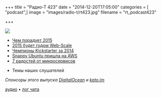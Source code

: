+++
title = "Радио-Т 423"
date = "2014-12-20T17:05:00"
categories = [ "podcast",]
image = "images/radio-t/rt423.jpg"
filename = "rt_podcast423"

+++

![](https://radio-t.com/images/radio-t/rt423.jpg)

* [Чем порадует 2015](http://prsm.tc/lgu6yx)
* [2015 будет годом Web-Scale](http://prsm.tc/2emAla)
* [Чемпионы Kickstarter за 2014](http://prsm.tc/Pp5rKf)
* [Snappy Ubuntu пришла на AWS](http://techcrunch.com/2014/12/19/canonicals-snappy-ubuntu-lands-on-aws/)
* [7 радостей от микросервисов](http://eugenedvorkin.com/seven-micro-services-architecture-advantages/)
- Темы наших слушателей

_Спонсоры этого выпуска [DigitalOcean](https://do.co/radiot) и [kato.im](https://kato.im)_

[аудио](https://cdn.radio-t.com/rt_podcast423.mp3) • [лог чата](http://chat.radio-t.com/logs/radio-t-423.html)
<audio src="https://cdn.radio-t.com/rt_podcast423.mp3" preload="none"></audio>
